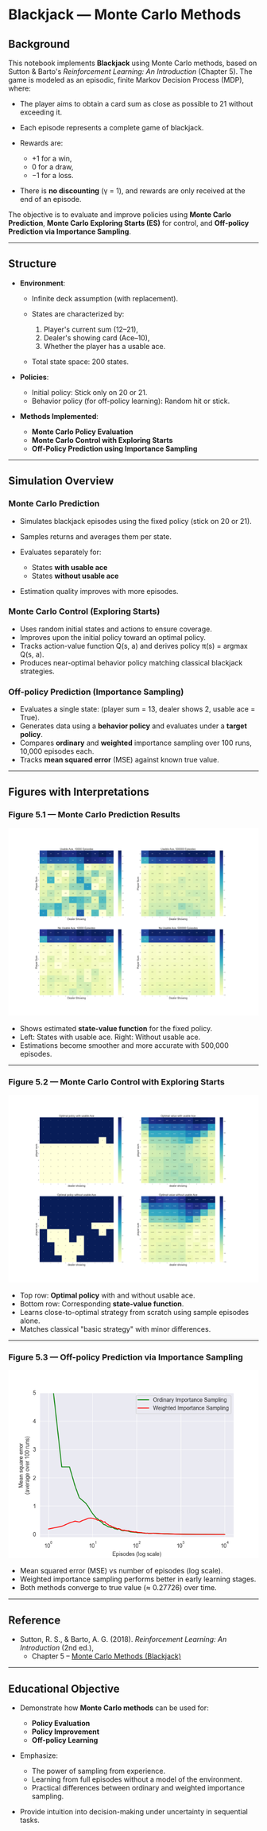 # Blackjack — Monte Carlo Methods

## Background

This notebook implements **Blackjack** using Monte Carlo methods, based on Sutton & Barto's *Reinforcement Learning: An Introduction* (Chapter 5). The game is modeled as an episodic, finite Markov Decision Process (MDP), where:

* The player aims to obtain a card sum as close as possible to 21 without exceeding it.
* Each episode represents a complete game of blackjack.
* Rewards are:

  * +1 for a win,
  * 0 for a draw,
  * −1 for a loss.
* There is **no discounting** (γ = 1), and rewards are only received at the end of an episode.

The objective is to evaluate and improve policies using **Monte Carlo Prediction**, **Monte Carlo Exploring Starts (ES)** for control, and **Off-policy Prediction via Importance Sampling**.

---

## Structure

* **Environment**:

  * Infinite deck assumption (with replacement).
  * States are characterized by:

    1. Player's current sum (12–21),
    2. Dealer's showing card (Ace–10),
    3. Whether the player has a usable ace.
  * Total state space: 200 states.

* **Policies**:

  * Initial policy: Stick only on 20 or 21.
  * Behavior policy (for off-policy learning): Random hit or stick.

* **Methods Implemented**:

  * **Monte Carlo Policy Evaluation**
  * **Monte Carlo Control with Exploring Starts**
  * **Off-Policy Prediction using Importance Sampling**

---

## Simulation Overview

### Monte Carlo Prediction

* Simulates blackjack episodes using the fixed policy (stick on 20 or 21).
* Samples returns and averages them per state.
* Evaluates separately for:

  * States **with usable ace**
  * States **without usable ace**
* Estimation quality improves with more episodes.

### Monte Carlo Control (Exploring Starts)

* Uses random initial states and actions to ensure coverage.
* Improves upon the initial policy toward an optimal policy.
* Tracks action-value function Q(s, a) and derives policy π(s) = argmax Q(s, a).
* Produces near-optimal behavior policy matching classical blackjack strategies.

### Off-policy Prediction (Importance Sampling)

* Evaluates a single state: (player sum = 13, dealer shows 2, usable ace = True).
* Generates data using a **behavior policy** and evaluates under a **target policy**.
* Compares **ordinary** and **weighted** importance sampling over 100 runs, 10,000 episodes each.
* Tracks **mean squared error** (MSE) against known true value.

---

## Figures with Interpretations

### **Figure 5.1 — Monte Carlo Prediction Results**

![figure_5_1.png](blackjack/generated_images/figure_5_1.png)


* Shows estimated **state-value function** for the fixed policy.
* Left: States with usable ace. Right: Without usable ace.
* Estimations become smoother and more accurate with 500,000 episodes.

---

### **Figure 5.2 — Monte Carlo Control with Exploring Starts**

![figure_5_2.png](blackjack/generated_images/figure_5_2.png)

* Top row: **Optimal policy** with and without usable ace.
* Bottom row: Corresponding **state-value function**.
* Learns close-to-optimal strategy from scratch using sample episodes alone.
* Matches classical "basic strategy" with minor differences.

---

### **Figure 5.3 — Off-policy Prediction via Importance Sampling**

![figure_5_3.png![figure_5_3.png](blackjack/generated_images/figure_5_3.png)](blackjack/generated_images/figure_5_3.png)


* Mean squared error (MSE) vs number of episodes (log scale).
* Weighted importance sampling performs better in early learning stages.
* Both methods converge to true value (≈ 0.27726) over time.

---

## Reference

* Sutton, R. S., & Barto, A. G. (2018). *Reinforcement Learning: An Introduction* (2nd ed.), 
  * Chapter 5 – [Monte Carlo Methods (Blackjack)](http://incompleteideas.net/book/RLbook2020.pdf#page=109)

---

## Educational Objective

* Demonstrate how **Monte Carlo methods** can be used for:

  * **Policy Evaluation**
  * **Policy Improvement**
  * **Off-policy Learning**
* Emphasize:

  * The power of sampling from experience.
  * Learning from full episodes without a model of the environment.
  * Practical differences between ordinary and weighted importance sampling.
* Provide intuition into decision-making under uncertainty in sequential tasks.
